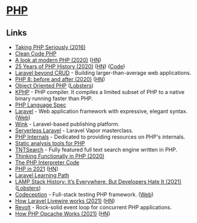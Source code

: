 # [PHP](https://www.php.net/)

## Links

- [Taking PHP Seriously (2016)](https://slack.engineering/taking-php-seriously-cf7a60065329)
- [Clean Code PHP](https://github.com/jupeter/clean-code-php)
- [A look at modern PHP (2020)](https://lwn.net/SubscriberLink/818973/507f4b5e09ab9870/) ([HN](https://news.ycombinator.com/item?id=23077367))
- [25 Years of PHP History (2020)](https://www.jetbrains.com/lp/php-25/) ([HN](https://news.ycombinator.com/item?id=23463944)) ([Code](https://github.com/JetBrains/php-timeline))
- [Laravel beyond CRUD](https://laravel-beyond-crud.com/) - Building larger-than-average web applications.
- [PHP 8: before and after (2020)](https://stitcher.io/blog/php-8-before-and-after) ([HN](https://news.ycombinator.com/item?id=24866190))
- [Object Oriented PHP](https://front-line-php.com/object-oriented) ([Lobsters](https://lobste.rs/s/knkdj6/object_oriented_php))
- [KPHP](https://github.com/VKCOM/kphp) - PHP compiler. It compiles a limited subset of PHP to a native binary running faster than PHP.
- [PHP Language Spec](https://github.com/php/php-langspec)
- [Laravel](https://github.com/laravel/framework) - Web application framework with expressive, elegant syntax. ([Web](https://laravel.com/))
- [Wink](https://github.com/themsaid/wink) - Laravel-based publishing platform.
- [Serverless Laravel](https://serverlesslaravelcourse.com/) - Laravel Vapor masterclass.
- [PHP Internals](https://phpinternals.net/) - Dedicated to providing resources on PHP's internals.
- [Static analysis tools for PHP](https://github.com/exakat/php-static-analysis-tools)
- [TNTSearch](https://github.com/teamtnt/tntsearch) - Fully featured full text search engine written in PHP.
- [Thinking Functionally in PHP (2020)](https://leanpub.com/thinking-functionally-in-php)
- [The PHP Interpreter Code](https://github.com/php/php-src)
- [PHP in 2021](https://stitcher.io/blog/php-in-2021) ([HN](https://news.ycombinator.com/item?id=26825468))
- [Laravel Learning Path](https://github.com/LaravelDaily/Laravel-Roadmap-Learning-Path)
- [LAMP Stack History: It’s Everywhere, But Developers Hate It (2021)](https://tedium.co/2021/09/01/lamp-stack-php-mysql-apache-history/) ([Lobsters](https://lobste.rs/s/omnbsr/lamp_stack_history_it_s_everywhere))
- [Codeception](https://github.com/codeception/codeception) - Full-stack testing PHP framework. ([Web](https://codeception.com/))
- [How Laravel Livewire works (2021)](https://calebporzio.com/how-livewire-works-a-deep-dive) ([HN](https://news.ycombinator.com/item?id=28837333))
- [Revolt](https://github.com/revoltphp/event-loop) - Rock-solid event loop for concurrent PHP applications.
- [How PHP Opcache Works (2021)](https://www.npopov.com/2021/10/13/How-opcache-works.html) ([HN](https://news.ycombinator.com/item?id=28875791))
